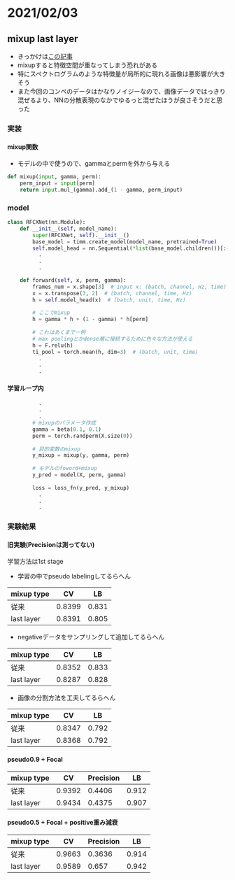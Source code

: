 # 2021/02/03

## mixup last layer

- きっかけは[この記事](https://akichan-f.medium.com/%E6%9C%80%E7%B5%82%E5%B1%A4%E3%81%A7mixup%E3%81%97%E3%81%9F%E3%82%89%E8%89%AF%E3%81%95%E3%81%92%E3%81%A0%E3%81%A3%E3%81%9F%E4%BB%B6-bd2ff167c388)
- mixupすると特徴空間が重なってしまう恐れがある
- 特にスペクトログラムのような特徴量が局所的に現れる画像は悪影響が大きそう
- また今回のコンペのデータはかなりノイジーなので、画像データではっきり混ぜるより、NNの分散表現のなかでゆるっと混ぜたほうが良さそうだと思った


### 実装

#### mixup関数
- モデルの中で使うので、gammaとpermを外から与える
```python
def mixup(input, gamma, perm):
    perm_input = input[perm]
    return input.mul_(gamma).add_(1 - gamma, perm_input)
```

### model

```python
class RFCXNet(nn.Module):
    def __init__(self, model_name):
        super(RFCXNet, self).__init__()
        base_model = timm.create_model(model_name, pretrained=True)
        self.model_head = nn.Sequential(*list(base_model.children())[:-2])
          .
          .
          .

    def forward(self, x, perm, gamma):
        frames_num = x.shape[3]  # input x: (batch, channel, Hz, time)
        x = x.transpose(3, 2)  # (batch, channel, time, Hz)
        h = self.model_head(x)  # (batch, unit, time, Hz)
        
        # ここでmixup
        h = gamma * h + (1 - gamma) * h[perm]
            
        # これはあくまで一例
        # max poolingとかdense層に接続するために色々な方法が使える
        h = F.relu(h)
        ti_pool = torch.mean(h, dim=3)  # (batch, unit, time)
          .
          .
          .
```

#### 学習ループ内

```python
          .
          .
          .
        # mixupのパラメータ作成
        gamma = beta(0.1, 0.1)
        perm = torch.randperm(X.size(0)) 
        
        # 目的変数のmixup
        y_mixup = mixup(y, gamma, perm)
        
        # モデルのfoword+mixup
        y_pred = model(X, perm, gamma)
        
        loss = loss_fn(y_pred, y_mixup)
          .
          .
          .
```

### 実験結果

#### 旧実験(Precisionは測ってない)
学習方法は1st stage

- 学習の中でpseudo labelingしてるらへん

|mixup type|CV|LB|
|--|--|--|
|従来|0.8399|0.831|
|last layer|0.8391|0.805|

- negativeデータをサンプリングして追加してるらへん

|mixup type|CV|LB|
|--|--|--|
|従来|0.8352|0.833|
|last layer|0.8287|0.828|

- 画像の分割方法を工夫してるらへん

|mixup type|CV|LB|
|--|--|--|
|従来|0.8347|0.792|
|last layer|0.8368|0.792|

#### pseudo0.9 + Focal

|mixup type|CV|Precision|LB|
|--|--|--|--|
|従来|0.9392|0.4406|0.912|
|last layer|0.9434|0.4375|0.907|

#### pseudo0.5 + Focal + positive重み減衰

|mixup type|CV|Precision|LB|
|--|--|--|--|
|従来|0.9663|0.3636|0.914|
|last layer|0.9589|0.657|0.942|
